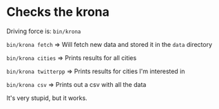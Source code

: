 # Checks the krona

Driving force is: `bin/krona`

`bin/krona fetch` => Will fetch new data and stored it in the `data` directory

`bin/krona cities` => Prints results for all cities

`bin/krona twitterpp` => Prints results for cities I'm interested in

`bin/krona csv` => Prints out a csv with all the data

It's very stupid, but it works.
